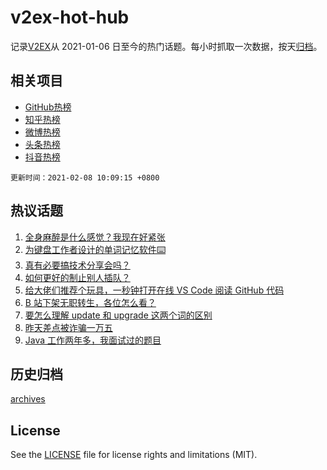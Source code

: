# v2ex-hot-hub

 记录[V2EX](https://www.v2ex.com/)从 2021-01-06 日至今的热门话题。每小时抓取一次数据，按天[归档](archives)。
 
 ## 相关项目

- [GitHub热榜](https://github.com/lonnyzhang423/github-hot-hub)
- [知乎热榜](https://github.com/lonnyzhang423/zhihu-hot-hub)
- [微博热榜](https://github.com/lonnyzhang423/weibo-hot-hub)
- [头条热榜](https://github.com/lonnyzhang423/toutiao-hot-hub)
- [抖音热榜](https://github.com/lonnyzhang423/douyin-hot-hub)


 `更新时间：2021-02-08 10:09:15 +0800`

## 热议话题

1. [全身麻醉是什么感觉？我现在好紧张](https://www.v2ex.com/t/752040)
1. [为键盘工作者设计的单词记忆软件⌨️](https://www.v2ex.com/t/752050)
1. [真有必要搞技术分享会吗？](https://www.v2ex.com/t/752048)
1. [如何更好的制止别人插队？](https://www.v2ex.com/t/751992)
1. [给大佬们推荐个玩具，一秒钟打开在线 VS Code 阅读 GitHub 代码](https://www.v2ex.com/t/752197)
1. [B 站下架无职转生，各位怎么看？](https://www.v2ex.com/t/752226)
1. [要怎么理解 update 和 upgrade 这两个词的区别](https://www.v2ex.com/t/751983)
1. [昨天差点被诈骗一万五](https://www.v2ex.com/t/752025)
1. [Java 工作两年多，我面试过的题目](https://www.v2ex.com/t/752020)

## 历史归档

[archives](archives)

## License

See the [LICENSE](LICENSE) file for license rights and limitations (MIT).
